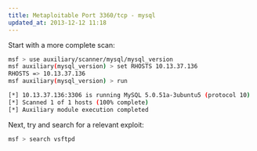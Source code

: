```yaml
---
title: Metaploitable Port 3360/tcp - mysql
updated_at: 2013-12-12 11:18
---
```


Start with a more complete scan:

```bash
msf > use auxiliary/scanner/mysql/mysql_version
msf auxiliary(mysql_version) > set RHOSTS 10.13.37.136
RHOSTS => 10.13.37.136
msf auxiliary(mysql_version) > run

[*] 10.13.37.136:3306 is running MySQL 5.0.51a-3ubuntu5 (protocol 10)
[*] Scanned 1 of 1 hosts (100% complete)
[*] Auxiliary module execution completed
```

Next, try and search for a relevant exploit:

```bash
msf > search vsftpd
```
